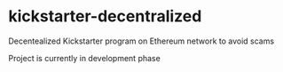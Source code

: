 # kickstarter-decentralized
Decentealized Kickstarter program on Ethereum network to avoid scams

Project is currently in development phase
